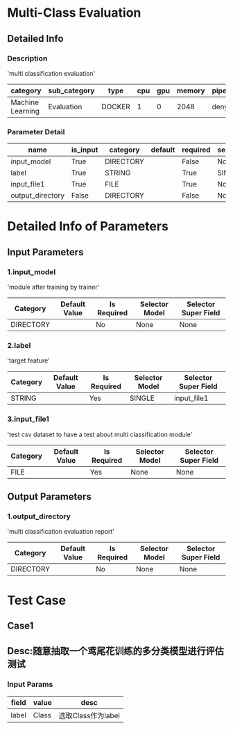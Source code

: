 # Multi-Class Evaluation
## Detailed Info
### Description
'multi classification evaluation'


| category | sub_category | type | cpu | gpu | memory | pipe_status |
| --- | --- | --- | --- | --- | --- | --- |
| Machine Learning | Evaluation | DOCKER | 1 | 0 | 2048 | deny |


### Parameter Detail

| name | is_input | category | default | required | selector_model |
| --- | --- | --- | --- | --- | --- |
| input_model | True | DIRECTORY |  | False | None |
| label | True | STRING |  | True | SINGLE |
| input_file1 | True | FILE |  | True | None |
| output_directory | False | DIRECTORY |  | False | None |


# Detailed Info of Parameters
## Input Parameters
### 1.input_model
'module after training by trainer'


| Category | Default Value | Is Required | Selector Model | Selector Super Field |
| --- | --- | --- | --- | --- |
| DIRECTORY |  | No | None | None |


### 2.label
'target feature'


| Category | Default Value | Is Required | Selector Model | Selector Super Field |
| --- | --- | --- | --- | --- |
| STRING |  | Yes | SINGLE | input_file1 |


### 3.input_file1
'test csv dataset to have a test about multi classification module'


| Category | Default Value | Is Required | Selector Model | Selector Super Field |
| --- | --- | --- | --- | --- |
| FILE |  | Yes | None | None |


## Output Parameters
### 1.output_directory
'multi classification evaluation report'


| Category | Default Value | Is Required | Selector Model | Selector Super Field |
| --- | --- | --- | --- | --- |
| DIRECTORY |  | No | None | None |



# Test Case
## Case1
## Desc:随意抽取一个鸢尾花训练的多分类模型进行评估测试
### Input Params

| field | value | desc |
| --- | --- | --- |
| label | Class | 选取Class作为label |


